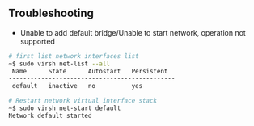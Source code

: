 ## Troubleshooting
- Unable to add default bridge/Unable to start network, operation not supported
```sh
# first list network interfaces list
~$ sudo virsh net-list --all
 Name      State      Autostart   Persistent
----------------------------------------------
 default   inactive   no          yes

# Restart network virtual interface stack
~$ sudo virsh net-start default
Network default started
```